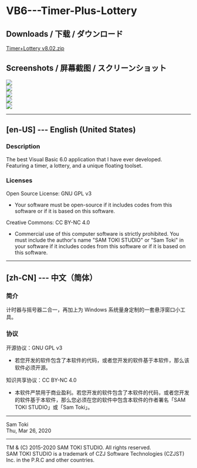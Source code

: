 # VB6---Timer-Plus-Lottery

## Downloads / 下载 / ダウンロード

[Timer+Lottery v8.02.zip](https://raw.githubusercontent.com/SamToki/VB6---Timer-Plus-Lottery/master/%5B2%5D%20EXE/Timer%2BLottery%20v8.02.zip)

## Screenshots / 屏幕截图 / スクリーンショット

![](https://github.com/SamToki/VB6---Timer-Plus-Lottery/blob/master/%5B3%5D%20Screenshots/Screenshot%201%20-%20Main%20Window.png)<br>
![](https://github.com/SamToki/VB6---Timer-Plus-Lottery/blob/master/%5B3%5D%20Screenshots/Screenshot%202%20-%20Mini%20Mode%20(Floating%20Window).png)<br>
![](https://github.com/SamToki/VB6---Timer-Plus-Lottery/blob/master/%5B3%5D%20Screenshots/Screenshot%203%20-%20Lottery%20Window.png)<br>
![](https://github.com/SamToki/VB6---Timer-Plus-Lottery/blob/master/%5B3%5D%20Screenshots/Screenshot%204%20-%20Settings.png)<br>
![](https://github.com/SamToki/VB6---Timer-Plus-Lottery/blob/master/%5B3%5D%20Screenshots/Screenshot%205%20-%20About.png)

-----

## [en-US] --- English (United States)

### Description

The best Visual Basic 6.0 application that I have ever developed.<br>
Featuring a timer, a lottery, and a unique floating toolset.

### Licenses

Open Source License: GNU GPL v3
* Your software must be open-source if it includes codes from this software or if it is based on this software.

Creative Commons: CC BY-NC 4.0
* Commercial use of this computer software is strictly prohibited. You must include the author's name "SAM TOKI STUDIO" or "Sam Toki" in your software if it includes codes from this software or if it is based on this software.

-----

## [zh-CN] --- 中文（简体）

### 简介

计时器与摇号器二合一，再加上为 Windows 系统量身定制的一套悬浮窗口小工具。

### 协议

开源协议：GNU GPL v3
* 若您开发的软件包含了本软件的代码，或者您开发的软件基于本软件，那么该软件必须开源。

知识共享协议：CC BY-NC 4.0
* 本软件严禁用于商业盈利。若您开发的软件包含了本软件的代码，或者您开发的软件基于本软件，那么您必须在您的软件中包含本软件的作者署名「SAM TOKI STUDIO」或「Sam Toki」。

-----

Sam Toki<br>
Thu, Mar 26, 2020

-----

TM & (C) 2015-2020 SAM TOKI STUDIO. All rights reserved.<br>
SAM TOKI STUDIO is a trademark of CZJ Software Technologies (CZJST) Inc. in the P.R.C and other countries.
